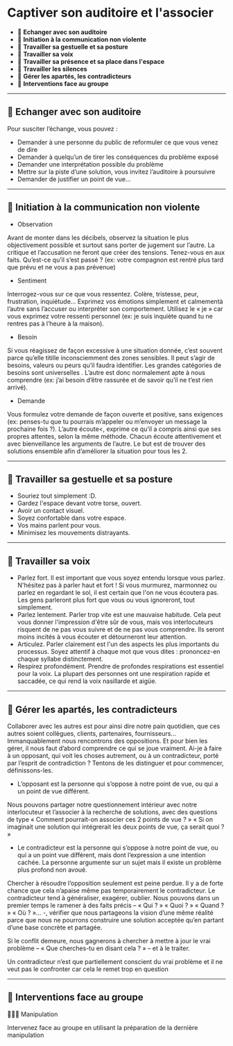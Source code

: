# Captiver son auditoire et l'associer

*  🔖 **Echanger avec son auditoire**
*  🔖 **Initiation à la communication non violente**
*  🔖 **Travailler sa gestuelle et sa posture**
*  🔖 **Travailler sa voix**
*  🔖 **Travailler sa présence et sa place dans l'espace**
*  🔖 **Travailler les silences**
*  🔖 **Gérer les apartés, les contradicteurs**
*  🔖 **Interventions face au groupe**

___

## 📑 Echanger avec son auditoire

Pour susciter l’échange, vous pouvez :

* Demander à une personne du public de reformuler ce que vous venez de dire
* Demander à quelqu’un de tirer les conséquences du problème exposé
* Demander une interprétation possible du problème
* Mettre sur la piste d’une solution, vous invitez l’auditoire à poursuivre
* Demander de justifier un point de vue…

___

## 📑 Initiation à la communication non violente

* Observation

Avant de monter dans les décibels, observez la situation le plus objectivement possible et surtout sans porter de jugement sur l’autre. La critique et l’accusation ne feront que créer des tensions. Tenez-vous en aux faits. Qu’est-ce qu’il s’est passé ? (ex: votre compagnon est rentré plus tard que prévu et ne vous a pas prévenue)

* Sentiment

Interrogez-vous sur ce que vous ressentez. Colère, tristesse, peur, frustration, inquiétude… Exprimez vos émotions simplement et calmementà l’autre sans l’accuser ou interpréter son comportement. Utilisez le « je » car vous exprimez votre ressenti personnel (ex: je suis inquiète quand tu ne rentres pas à l’heure à la maison).

* Besoin

Si vous réagissez de façon excessive à une situation donnée, c’est souvent parce qu’elle titille inconsciemment des zones sensibles. Il peut s’agir de besoins, valeurs ou peurs qu’il faudra identifier. Les grandes catégories de besoins sont universelles . L’autre est donc normalement apte à nous comprendre (ex: j’ai besoin d’être rassurée et de savoir qu’il ne t’est rien arrivé).

* Demande

Vous formulez votre demande de façon ouverte et positive, sans exigences (ex: penses-tu que tu pourrais m’appeler ou m’envoyer un message la prochaine fois ?). L’autre écoute<, exprime ce qu’il a compris ainsi que ses propres attentes, selon la même méthode. Chacun écoute attentivement et avec bienveillance les arguments de l’autre. Le but est de trouver des solutions ensemble afin d’améliorer la situation pour tous les 2.

___

## 📑 Travailler sa gestuelle et sa posture

* Souriez tout simplement :D.
* Gardez l'espace devant votre torse, ouvert.
* Avoir un contact visuel.
* Soyez confortable dans votre espace.
* Vos mains parlent pour vous.
* Minimisez les mouvements distrayants.

___

## 📑 Travailler sa voix

* Parlez fort. Il est important que vous soyez entendu lorsque vous parlez. N'hésitez pas à parler haut et fort ! Si vous murmurez, marmonnez ou parlez en regardant le sol, il est certain que l'on ne vous écoutera pas. Les gens parleront plus fort que vous ou vous ignoreront, tout simplement. 
* Parlez lentement. Parler trop vite est une mauvaise habitude. Cela peut vous donner l'impression d'être sûr de vous, mais vos interlocuteurs risquent de ne pas vous suivre et de ne pas vous comprendre. Ils seront moins incités à vous écouter et détourneront leur attention.
* Articulez. Parler clairement est l'un des aspects les plus importants du processus. Soyez attentif à chaque mot que vous dites : prononcez-en chaque syllabe distinctement. 
* Respirez profondément. Prendre de profondes respirations est essentiel pour la voix. La plupart des personnes ont une respiration rapide et saccadée, ce qui rend la voix nasillarde et aigüe. 

___

## 📑 Gérer les apartés, les contradicteurs

Collaborer avec les autres est pour ainsi dire notre pain quotidien, que ces autres soient collègues, clients, partenaires, fournisseurs… Immanquablement nous rencontrons des oppositions. Et pour bien les gérer, il nous faut d’abord comprendre ce qui se joue vraiment. Ai-je à faire à un opposant, qui voit les choses autrement, ou à un contradicteur, porté par l’esprit de contradiction ? Tentons de les distinguer et pour commencer, définissons-les.

* L’opposant est la personne qui s’oppose à notre point de vue, ou qui a un point de vue différent.

Nous pouvons partager notre questionnement intérieur avec notre interlocuteur et l’associer à la recherche de solutions, avec des questions de type « Comment pourrait-on associer ces 2 points de vue ? » « Si on imaginait une solution qui intégrerait les deux points de vue, ça serait quoi ? »

* Le contradicteur est la personne qui s’oppose à notre point de vue, ou qui a un point vue différent, mais dont l’expression a une intention cachée. La personne argumente sur un sujet mais il existe un problème plus profond non avoué.

Chercher à résoudre l’opposition seulement est peine perdue. Il y a de forte chance que cela n’apaise même pas temporairement le contradicteur.
Le contradicteur tend à généraliser, exagérer, oublier. Nous pouvons dans un premier temps le ramener à des faits précis – « Qui ? » « Quoi ? » « Quand ? » « Où ? »… -, vérifier que nous partageons la vision d’une même réalité parce que nous ne pourrons construire une solution acceptée qu’en partant d’une base concrète et partagée.

Si le conflit demeure, nous gagnerons à chercher à mettre à jour le vrai problème – « Que cherches-tu en disant cela ? » – et à le traiter.

Un contradicteur n’est que partiellement conscient du vrai problème et il ne veut pas le confronter car cela le remet trop en question

___

## 📑 Interventions face au groupe

👨🏻‍💻 Manipulation

Intervenez face au groupe en utilisant la préparation de la dernière manipulation